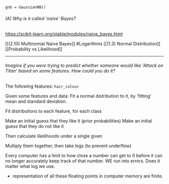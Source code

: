 `gnb = GaussianNB()`

###### (A) Why is it called 'naive' Bayes? 

https://scikit-learn.org/stable/modules/naive_bayes.html

[[(2.10) Multinomial Naive Bayes]]
#Logarithms
[[(1.3) Normal Distribution]]
[[Probability vs Likelihood]]

---

###### Imagine if you were trying to predict whether someone would like 'Attack on Titan' based on some features. How could you do it? 

The following features: 
`hair_colour`


Given some features and data: 
Fit a normal distribution to it, by 'fitting' mean and standard deviation. 

Fit distributions to each feature, for each class

Make an initial guess that they like it (prior probabilities)
Make an initial guess that they do not like it 

Then calculate likelihoods under a single given 

Multiply them together, then take logs (to prevent underflow)

Every computer has a limit to how close a number can get to 0 before it can no longer accurately keep track of that number. WE run into errors. Does it matter what log we use. 

- representation of all these floating points in computer memory are finite. 



